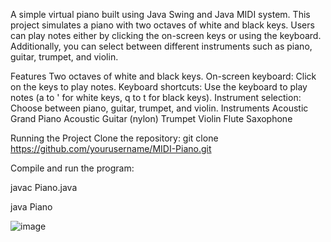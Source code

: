 A simple virtual piano built using Java Swing and Java MIDI system. This project simulates a piano with two octaves of white and black keys. Users can play notes either by clicking the on-screen keys or using the keyboard. Additionally, you can select between different instruments such as piano, guitar, trumpet, and violin.

Features
Two octaves of white and black keys.
On-screen keyboard: Click on the keys to play notes.
Keyboard shortcuts: Use the keyboard to play notes (a to ' for white keys, q to t for black keys).
Instrument selection: Choose between piano, guitar, trumpet, and violin.
Instruments
Acoustic Grand Piano
Acoustic Guitar (nylon)
Trumpet
Violin
Flute 
Saxophone

Running the Project
Clone the repository:
git clone https://github.com/yourusername/MIDI-Piano.git

Compile and run the program:

javac Piano.java

java Piano


![image](https://github.com/user-attachments/assets/ce5767bd-bc20-46aa-b017-f68bfad9f344)
